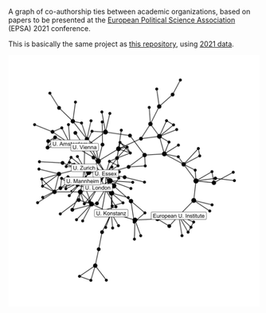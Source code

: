 A graph of co-authorship ties between academic organizations, based on papers to be presented at the [European Political Science Association](https://www.epsanet.org/) (EPSA) 2021 conference.

This is basically the same project as [this repository](https://github.com/briatte/epsa2020), using [2021 data](https://coms.events/epsa2021/en/).

![](example-network.png)
